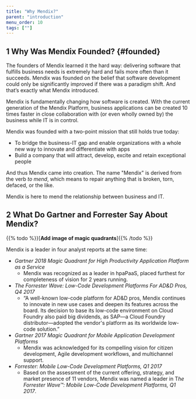 ```yaml
---
title: "Why Mendix?"
parent: "introduction"
menu_order: 10
tags: [""]
---
```


## 1 Why Was Mendix Founded? {#founded}

The founders of Mendix learned it the hard way: delivering software that fulfills business needs is extremely hard and fails more often than it succeeds. Mendix was founded on the belief that software development could only be significantly improved if there was a paradigm shift. And that’s exactly what Mendix introduced.

Mendix is fundamentally changing how software is created. With the current generation of the Mendix Platform, business applications can be created 10 times faster in close collaboration with (or even wholly owned by) the business while IT is in control.

Mendix was founded with a two-point mission that still holds true today:

* To bridge the business-IT gap and enable organizations with a whole new way to innovate and differentiate with apps
* Build a company that will attract, develop, excite and retain exceptional people

And thus Mendix came into creation. The name "Mendix" is derived from the verb *to mend*, which means to repair anything that is broken, torn, defaced, or the like.

Mendix is here to mend the relationship between business and IT.

## 2 What Do Gartner and Forrester Say About Mendix?

{{% todo %}}[**Add image of magic quadrants**]{{% /todo %}}

Mendix is a leader in four analyst reports at the same time:

* *Gartner 2018 Magic Quadrant for High Productivity Application Platform as a Service*
    * Mendix was recognized as a leader in hpaPaaS, placed furthest for completeness of vision for 2 years running.
* *The Forrester Wave: Low-Code Development Platforms For AD&D Pros, Q4 2017*
    * “A well-known low-code platform for AD&D pros, Mendix continues to innovate in new use cases and deepen its features across the board. Its decision to base its low-code environment on Cloud Foundry also paid big dividends, as SAP—a Cloud Foundry distributor—adopted the vendor's platform as its worldwide low-code solution.”
* *Gartner 2017 Magic Quadrant for Mobile Application Development Platforms*
    * Mendix was acknowledged for its compelling vision for citizen development, Agile development workflows, and multichannel support.
* *Forrester: Mobile Low-Code Development Platforms, Q1 2017*
    * Based on the assessment of the current offering, strategy, and market presence of 11 vendors, Mendix was named a leader in T*he Forrester Wave™: Mobile Low-Code Development Platforms, Q1 2017*.